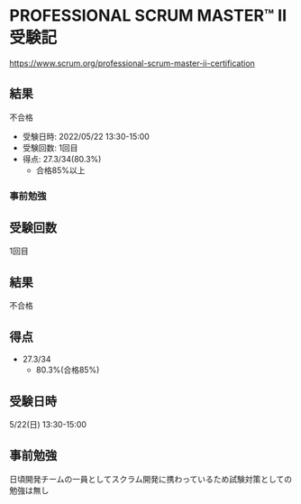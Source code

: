 # PROFESSIONAL SCRUM MASTER™ II 受験記

https://www.scrum.org/professional-scrum-master-ii-certification

## 結果
不合格
- 受験日時: 2022/05/22 13:30-15:00
- 受験回数: 1回目
- 得点: 27.3/34(80.3%)
  - 合格85%以上

### 事前勉強



## 受験回数
1回目

## 結果
不合格

## 得点
- 27.3/34
  - 80.3%(合格85%)

## 受験日時
5/22(日) 13:30-15:00

## 事前勉強
日頃開発チームの一員としてスクラム開発に携わっているため試験対策としての勉強は無し

